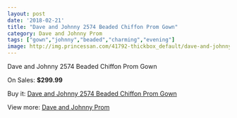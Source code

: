 ```yaml
---
layout: post
date: '2018-02-21'
title: "Dave and Johnny 2574 Beaded Chiffon Prom Gown"
category: Dave and Johnny Prom
tags: ["gown","johnny","beaded","charming","evening"]
image: http://img.princessan.com/41792-thickbox_default/dave-and-johnny-2574-beaded-chiffon-prom-gown.jpg
---
```

Dave and Johnny 2574 Beaded Chiffon Prom Gown

On Sales: **$299.99**
<a href="https://www.princessan.com/en/dave-and-johnny-prom/19472-dave-and-johnny-2574-beaded-chiffon-prom-gown.html"><amp-img layout="responsive" width="600" height="600" src="//img.princessan.com/41792-thickbox_default/dave-and-johnny-2574-beaded-chiffon-prom-gown.jpg" alt="Dave and Johnny 2574 Beaded Chiffon Prom Gown 0" /></a>
<a href="https://www.princessan.com/en/dave-and-johnny-prom/19472-dave-and-johnny-2574-beaded-chiffon-prom-gown.html"><amp-img layout="responsive" width="600" height="600" src="//img.princessan.com/41793-thickbox_default/dave-and-johnny-2574-beaded-chiffon-prom-gown.jpg" alt="Dave and Johnny 2574 Beaded Chiffon Prom Gown 1" /></a>

Buy it: [Dave and Johnny 2574 Beaded Chiffon Prom Gown](https://www.princessan.com/en/dave-and-johnny-prom/19472-dave-and-johnny-2574-beaded-chiffon-prom-gown.html "Dave and Johnny 2574 Beaded Chiffon Prom Gown")

View more: [Dave and Johnny Prom](https://www.princessan.com/en/181-dave-and-johnny-prom "Dave and Johnny Prom")
